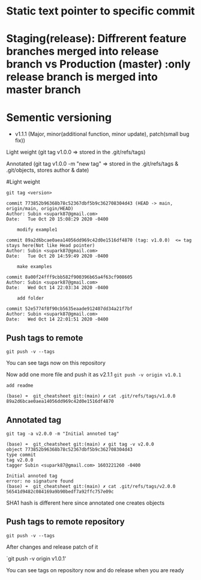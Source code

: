 # Static text pointer to specific commit

# Staging(release): Diffrerent feature branches merged into release branch  vs Production (master) :only release branch is merged into master branch

# Sementic versioning 
- v1.1.1 (Major, minor(additional function, minor update), patch(small bug fix))

Light weight (git tag v1.0.0 => stored in the .git/refs/tags)

Annotated (git tag v1.0.0 -m "new tag" => stored in the .git/refs/tags & .git/objects, stores author & date)



#Light weight

` git tag <version> `

```
commit 773852b96368b78c52367dbf5b9c362708304d43 (HEAD -> main, origin/main, origin/HEAD)
Author: Subin <supark87@gmail.com>
Date:   Tue Oct 20 15:08:29 2020 -0400

    modify example1

commit 89a2d6bcae0aea14056dd969c42d0e1516df4870 (tag: v1.0.0)  <= tag stays here(Not like Head pointer)
Author: Subin <supark87@gmail.com>
Date:   Tue Oct 20 14:59:49 2020 -0400

    make examples

commit 8a00f24fff9cbb582f900396b65a4f63cf908605
Author: Subin <supark87@gmail.com>
Date:   Wed Oct 14 22:03:34 2020 -0400

    add folder

commit 52e5774f8f90cb5635eaade912407dd34a21f7bf
Author: Subin <supark87@gmail.com>
Date:   Wed Oct 14 22:01:51 2020 -0400
```

## Push tags to remote
` git push -v --tags `

You can see tags now on this repository 

Now add one more file and push it as v2.1.1 
`git push -v origin v1.0.1`



    add readme


```
(base) ➜  git_cheatsheet git:(main) ✗ cat .git/refs/tags/v1.0.0
89a2d6bcae0aea14056dd969c42d0e1516df4870
```




## Annotated tag

`git tag -a v2.0.0 -m "Initial annoted tag"`

```
(base) ➜  git_cheatsheet git:(main) ✗ git tag -v v2.0.0
object 773852b96368b78c52367dbf5b9c362708304d43
type commit
tag v2.0.0
tagger Subin <supark87@gmail.com> 1603221260 -0400

Initial annoted tag
error: no signature found
(base) ➜  git_cheatsheet git:(main) ✗ cat .git/refs/tags/v2.0.0 
56541d9482c084169a9b90bedf7a92ffc757e09c

```

SHA1 hash is different here since annotated one creates objects

## Push tags to remote repository

`git push -v --tags`

After changes and release patch of it

`git push -v origin v1.0.1'


You can see tags on repository now and do release when you are ready 